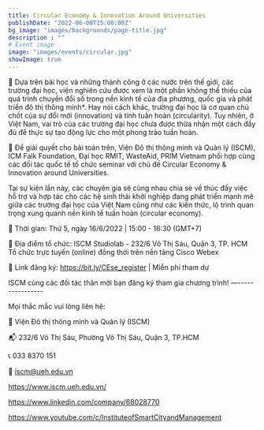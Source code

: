 ```yaml
---
title: Circular Economy & Innovation Around Universities
publishDate: "2022-06-08T15:00:00Z"
bg_image: "images/backgrounds/page-title.jpg"
description : ""
# Event image
image: "images/events/circular.jpg"
showImage: true
---
```


<!--StartFragment-->


🌠 Dựa trên bài học và những thành công ở các nước trên thế giới, các trường đại học, viện nghiên cứu được xem là một phần không thể thiếu của quá trình chuyển đổi số trong nền kinh tế của địa phương, quốc gia và phát triển đô thị thông minh*. Hay nói cách khác, trường đại học là cơ quan chủ chốt của sự đổi mới (innovation) và tính tuần hoàn (circularity). Tuy nhiên, ở Việt Nam, vai trò của các trường đại học chưa được thừa nhận một cách đầy đủ để thực sự tạo động lực cho một phong trào tuần hoàn.

🌠 Để giải quyết cho bài toán trên, Viện Đô thị thông minh và Quản lý (ISCM), ICM Falk Foundation, Đại học RMIT, WasteAid, PRIM Vietnam phối hợp cùng các đối tác quốc tế tổ chức seminar với chủ đề Circular Economy & Innovation around Universities.

Tại sự kiện lần này, các chuyên gia sẽ cùng nhau chia sẻ về thúc đẩy việc hỗ trợ và hợp tác cho các hệ sinh thái khởi nghiệp đang phát triển mạnh mẽ giữa các trường đại học của Việt Nam cũng như các kiến thức, lộ trình quan trọng xung quanh nền kinh tế tuần hoàn (circular economy).

🌠 Thời gian: Thứ 5, ngày 16/6/2022 | 15:00 - 16:30 (GMT+7)

🌠 Địa điểm tổ chức: ISCM Studiolab - 232/6 Võ Thị Sáu, Quận 3, TP. HCM
Tổ chức trực tuyến (online) đồng thời trên nền tảng Cisco Webex

🌠 Link đăng ký: https://bit.ly/CEse_register | Miễn phí tham dự

ISCM cùng các đối tác thân mời bạn đăng ký tham gia chương trình!
—----------------

Mọi thắc mắc vui lòng liên hệ:

🔰 Viện Đô thị thông minh và Quản lý (ISCM)

📬 232/6 Võ Thị Sáu, Phường Võ Thị Sáu, Quận 3, TP.HCM

📞 033 8370 151

📩 iscm@ueh.edu.vn

https://www.iscm.ueh.edu.vn/

https://www.linkedin.com/company/68028770

https://www.youtube.com/c/InstituteofSmartCityandManagement